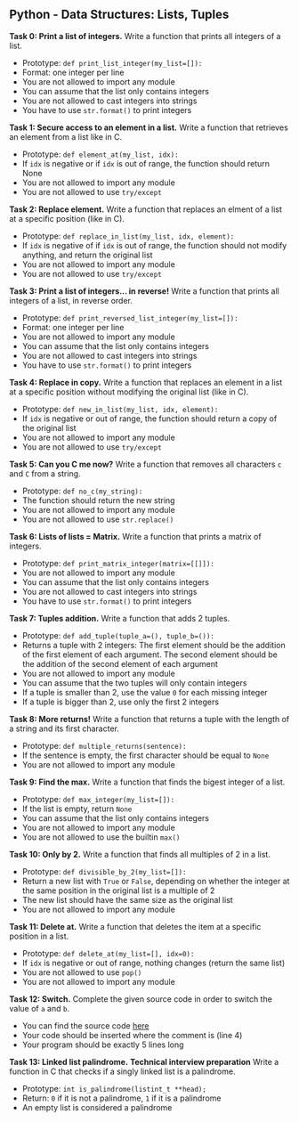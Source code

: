 ## Python - Data Structures: Lists, Tuples

**Task 0: Print a list of integers.**
Write a function that prints all integers of a list.
- Prototype: `def print_list_integer(my_list=[]):`
- Format: one integer per line
- You are not allowed to import any module
- You can assume that the list only contains integers
- You are not allowed to cast integers into strings
- You have to use `str.format()` to print integers

**Task 1: Secure access to an element in a list.**
Write a function that retrieves an element from a list like in C.
- Prototype: `def element_at(my_list, idx):`
- If `idx` is negative or if `idx` is out of range, the function should return None
- You are not allowed to import any module
- You are not allowed to use `try/except`

**Task 2: Replace element.**
Write a function that replaces an elment of a list at a specific position (like in C).
- Prototype: `def replace_in_list(my_list, idx, element):`
- If `idx` is negative of if `idx` is out of range, the function should not modify anything, and return the original list
- You are not allowed to import any module
- You are not allowed to use `try/except`

**Task 3: Print a list of integers... in reverse!**
Write a function that prints all integers of a list, in reverse order.
- Prototype: `def print_reversed_list_integer(my_list=[]):`
- Format: one integer per line
- You are not allowed to import any module
- You can assume that the list only contains integers
- You are not allowed to cast integers into strings
- You have to use `str.format()` to print integers

**Task 4: Replace in copy.**
Write a function that replaces an element in a list at a specific position without modifying the original list (like in C).
- Prototype: `def new_in_list(my_list, idx, element):`
- If `idx` is negative or out of range, the function should return a copy of the original list
- You are not allowed to import any module
- You are not allowed to use `try/except`

**Task 5: Can you C me now?**
Write a function that removes all characters `c` and `C` from a string.
- Prototype: `def no_c(my_string):`
- The function should return the new string
- You are not allowed to import any module
- You are not allowed to use `str.replace()`

**Task 6: Lists of lists = Matrix.**
Write a function that prints a matrix of integers.
- Prototype: `def print_matrix_integer(matrix=[[]]):`
- You are not allowed to import any module
- You can assume that the list only contains integers
- You are not allowed to cast integers into strings
- You have to use `str.format()` to print integers

**Task 7: Tuples addition.**
Write a function that adds 2 tuples.
- Prototype: `def add_tuple(tuple_a=(), tuple_b=()):`
- Returns a tuple with 2 integers: The first element should be the addition of the first element of each argument. The second element should be the addition of the second element of each argument
- You are not allowed to import any module
- You can assume that the two tuples will only contain integers
- If a tuple is smaller than 2, use the value `0` for each missing integer
- If a tuple is bigger than 2, use only the first 2 integers

**Task 8: More returns!**
Write a function that returns a tuple with the length of a string and its first character.
- Prototype: `def multiple_returns(sentence):`
- If the sentence is empty, the first character should be equal to `None`
- You are not allowed to import any module

**Task 9: Find the max.**
Write a function that finds the bigest integer of a list.
- Prototype: `def max_integer(my_list=[]):`
- If the list is empty, return `None`
- You can assume that the list only contains integers
- You are not allowed to import any module
- You are not allowed to use the builtin `max()`

**Task 10: Only by 2.**
Write a function that finds all multiples of 2 in a list.
- Prototype: `def divisible_by_2(my_list=[]):`
- Return a new list with `True` or `False`, depending on whether the integer at the same position in the original list is a multiple of 2
- The new list should have the same size as the original list
- You are not allowed to import any module

**Task 11: Delete at.**
Write a function that deletes the item at a specific position in a list.
- Prototype: `def delete_at(my_list=[], idx=0):`
- If `idx` is negative or out of range, nothing changes (return the same list)
- You are not allowed to use `pop()`
- You are not allowed to import any module

**Task 12: Switch.**
Complete the given source code in order to switch the value of `a` and `b`.
- You can find the source code [here](https://github.com/alx-tools/0x03.py/blob/master/12-switch_py)
- Your code should be inserted where the comment is (line 4)
- Your program should be exactly 5 lines long

**Task 13: Linked list palindrome.**
**Technical interview preparation**
Write a function in C that checks if a singly linked list is a palindrome.
- Prototype: `int is_palindrome(listint_t **head);`
- Return: `0` if it is not a palindrome, `1` if it is a palindrome
- An empty list is considered a palindrome

